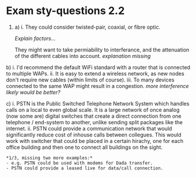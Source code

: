 # Exam sty-questions 2.2

1. a)
    i. They could consider twisted-pair, coaxial, or fibre optic.

    *Explain factors...*
    
    They might want to take permiability to interferance, and the attenuation of the different cables into account. *explanation missing*

b)
    i. I'd recommend the default WiFi standard with a router that is connected to multiple WAPs.
    ii. It is easy to extend a wireless network, as new nodes don't require new cables (within limits of course).
    iii. To many devices connected to the same WAP might result in a congestion. *more interference likely would be better?*

c)
    i. PSTN is the Public Switched Telephone Network System which handles calls on a local to even global scale. It is a large network of once analog (now some are) digital switches that create a direct connection from one telephone / end-system to another, unlike sending split packages like the internet.
    ii. PSTN could provide a communication network that would significantly reduce cost of inhouse calls between collegues. This would work with switcher that could be placed in a certain hirachy, one for each office building and then one to connect all buildings on the sight.
    
    *1/3, missing two more examples:*
    - e.g. PSTN could be used with modems for Dada transfer.
    - PSTN could provide a leased live for data/call connection.